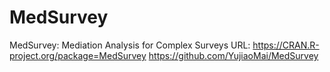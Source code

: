 # MedSurvey
MedSurvey: Mediation Analysis for Complex Surveys 
URL: https://CRAN.R-project.org/package=MedSurvey 
  https://github.com/YujiaoMai/MedSurvey


